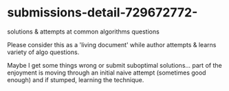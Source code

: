 # submissions-detail-729672772-
solutions &amp; attempts at common algorithms questions 

Please consider this as a 'living document' while author attempts & learns variety of algo questions.

Maybe I get some things wrong or submit suboptimal solutions... part of the enjoyment is moving through an initial naive attempt (sometimes good enough) and if stumped, learning the technique.
